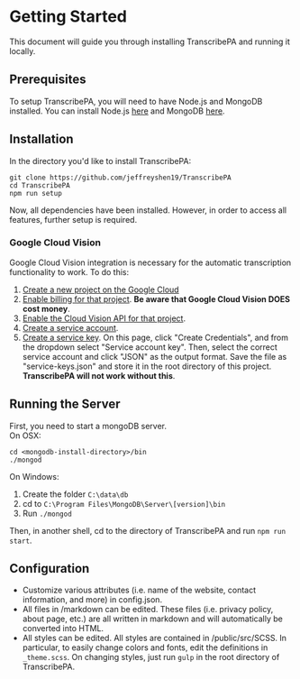 # Getting Started

This document will guide you through installing TranscribePA and running it locally.

## Prerequisites

To setup TranscribePA, you will need to have Node.js and MongoDB installed. You can install Node.js [here](https://nodejs.org/en/download/) and MongoDB [here](https://docs.mongodb.com/manual/installation/).

## Installation

In the directory you'd like to install TranscribePA:
```
git clone https://github.com/jeffreyshen19/TranscribePA
cd TranscribePA
npm run setup
```
Now, all dependencies have been installed. However, in order to access all features, further setup is required.

### Google Cloud Vision

Google Cloud Vision integration is necessary for the automatic transcription functionality to work. To do this:

1. [Create a new project on the Google Cloud](https://console.cloud.google.com/cloud-resource-manager)
2. [Enable billing for that project](https://cloud.google.com/billing/docs/how-to/modify-project). **Be aware that Google Cloud Vision DOES cost money**.
3. [Enable the Cloud Vision API for that project](https://console.cloud.google.com/flows/enableapi?apiid=vision.googleapis.com).
4. [Create a service account](https://console.cloud.google.com/iam-admin/serviceaccounts).
5. [Create a service key](https://console.cloud.google.com/apis/credentials). On this page, click "Create Credentials", and from the dropdown select "Service account key". Then, select the correct service account and click "JSON" as the output format. Save the file as "service-keys.json" and store it in the root directory of this project. **TranscribePA will not work without this**.

## Running the Server

First, you need to start a mongoDB server.  
On OSX:

```
cd <mongodb-install-directory>/bin
./mongod
```
On Windows:
1. Create the folder `C:\data\db`
2. cd to `C:\Program Files\MongoDB\Server\[version]\bin`
3. Run `./mongod`

Then, in another shell, cd to the directory of TranscribePA and run `npm run start`.

## Configuration

* Customize various attributes (i.e. name of the website, contact information, and more) in config.json.
* All files in /markdown can be edited. These files (i.e. privacy policy, about page, etc.) are all written in markdown and will automatically be converted into HTML.
* All styles can be edited. All styles are contained in /public/src/SCSS. In particular, to easily change colors and fonts, edit the definitions in `_theme.scss`. On changing styles, just run `gulp` in the root directory of TranscribePA.
